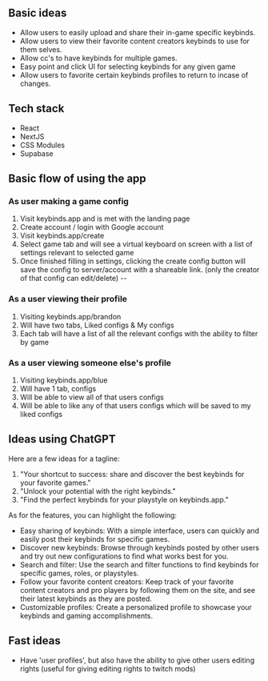 ## Basic ideas

- Allow users to easily upload and share their in-game specific keybinds.
- Allow users to view their favorite content creators keybinds to use for them selves.
- Allow cc's to have keybinds for multiple games.
- Easy point and click UI for selecting keybinds for any given game
- Allow users to favorite certain keybinds profiles to return to incase of changes.

## Tech stack

- React
- NextJS
- CSS Modules
- Supabase

## Basic flow of using the app

### As user making a game config

1) Visit keybinds.app and is met with the landing page
2) Create account / login with Google account
3) Visit keybinds.app/create
4) Select game tab and will see a virtual keyboard on screen with a list of settings relevant to selected game
5) Once finished filling in settings, clicking the create config button will save the config to server/account with a shareable link. (only the creator of that config can edit/delete)
-- 

### As a user viewing their profile

1)  Visiting keybinds.app/brandon 
2)  Will have two tabs, Liked configs & My configs
3)  Each tab will have a list of all the relevant configs with the ability to filter by game

### As a user viewing someone else's profile

1)  Visiting keybinds.app/blue
2)  Will have 1 tab, configs
3)  Will be able to view all of that users configs
4)  Will be able to like any of that users configs which will be saved to my liked configs

## Ideas using ChatGPT

Here are a few ideas for a tagline:

1.  "Your shortcut to success: share and discover the best keybinds for your favorite games."
2.  "Unlock your potential with the right keybinds."
3.  "Find the perfect keybinds for your playstyle on keybinds.app."

As for the features, you can highlight the following:

-   Easy sharing of keybinds: With a simple interface, users can quickly and easily post their keybinds for specific games.
-   Discover new keybinds: Browse through keybinds posted by other users and try out new configurations to find what works best for you.
-   Search and filter: Use the search and filter functions to find keybinds for specific games, roles, or playstyles.
-   Follow your favorite content creators: Keep track of your favorite content creators and pro players by following them on the site, and see their latest keybinds as they are posted.
-   Customizable profiles: Create a personalized profile to showcase your keybinds and gaming accomplishments.


## Fast ideas

- Have 'user profiles', but also have the ability to give other users editing rights (useful for giving editing rights to twitch mods)


